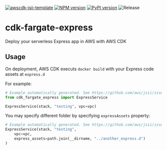 [![awscdk-jsii-template](https://img.shields.io/badge/built%20with-awscdk--jsii--template-blue)](https://github.com/pahud/awscdk-jsii-template)
[![NPM version](https://badge.fury.io/js/cdk-fargate-express.svg)](https://badge.fury.io/js/cdk-fargate-express)
[![PyPI version](https://badge.fury.io/py/cdk-fargate-express.svg)](https://badge.fury.io/py/cdk-fargate-express)
![Release](https://github.com/pahud/cdk-fargate-express/workflows/Release/badge.svg)

# cdk-fargate-express

Deploy your serverless Express app in AWS with AWS CDK

## Usage

On deployment, AWS CDK executs `docker build` with your Express code assets at `express.d`

For example:

```python
# Example automatically generated. See https://github.com/aws/jsii/issues/826
from cdk_fargate_express import ExpressService

ExpressService(stack, "testing", vpc=vpc)
```

You may specify different folder by specifying `expressAssets` property:

```python
# Example automatically generated. See https://github.com/aws/jsii/issues/826
ExpressService(stack, "testing",
    vpc=vpc,
    express_assets=path.join(__dirname, "../another_express.d")
)
```
